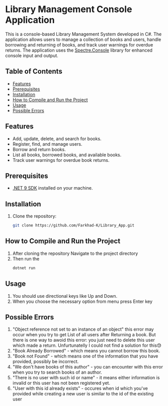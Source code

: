 # Library Management Console Application

This is a console-based Library Management System developed in C#. The application allows users to manage a collection of books and users, handle borrowing and returning of books, and track user warnings for overdue returns. The application uses the [Spectre.Console](https://spectreconsole.net/) library for enhanced console input and output.

## Table of Contents
- [Features](#features)
- [Prerequisites](#prerequisites)
- [Installation](#installation)
- [How to Compile and Run the Project](#how-to-compile-and-run-the-project)
- [Usage](#usage)
- [Possible Errors](#possible-errors)

## Features
- Add, update, delete, and search for books.
- Register, find, and manage users.
- Borrow and return books.
- List all books, borrowed books, and available books.
- Track user warnings for overdue book returns.

## Prerequisites
- [.NET 9 SDK](https://dotnet.microsoft.com/download/dotnet/9.0) installed on your machine.

## Installation
1. Clone the repository:
   ```bash
   git clone https://github.com/Farkhad-K/Library_App.git

## How to Compile and Run the Project
1. After cloning the repository Navigate to the project directory
2. Then run the
    ```bash
    dotnet run

## Usage
1. You should use directional keys like Up and Down.
2. When you choose the necessary option from menu press Enter key

## Possible Errors
1. "Object reference not set to an instance of an object" this error may occur when you try to get List of all users after Returning a book. But there is one way to awoid this error: you just need to delete this user which made a return. Unfurtunatelly I could not find a solution for this😓
2. "Book Already Borrowed" - which means you cannot borrow this book.
3. "Book not Found" - which means one of the information that you have provided, possibly be incorrect.
4. "We don't have books of this author" - you can encounter with this error when you try to search books of an author. 
5. "There is no user with such id or name" - it means either information is invalid or this user has not been registered yet.
6. "User with this id already exists" - occures when id which you've provided while creating a new user is similar to the id of the existing user


